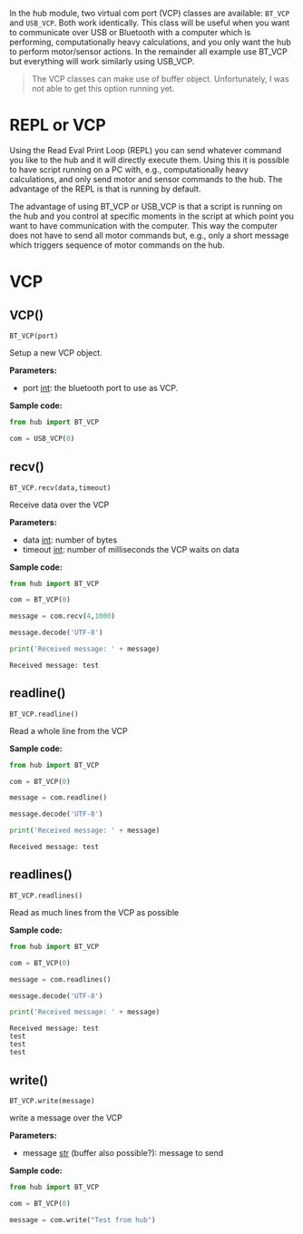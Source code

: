 In the hub module, two virtual com port (VCP) classes are available: `BT_VCP` and `USB_VCP`. Both work identically. This class will be useful when you want to communicate over USB or Bluetooth with a computer which is performing, computationally heavy calculations, and you only want the hub to perform motor/sensor actions. In the remainder all example use BT_VCP but everything will work similarly using USB_VCP. 

> The VCP classes can make use of buffer object. Unfortunately, I was not able to get this option running yet. 

# REPL or VCP

Using the Read Eval Print Loop (REPL) you can send whatever command you like to the hub and it will directly execute them. Using this it is possible to have script running on a PC with, e.g., computationally heavy calculations, and only send motor and sensor commands to the hub. The advantage of the REPL is that is running by default. 

The advantage of using BT_VCP or USB_VCP is that a script is running on the hub and you control at specific moments in the script at which point you want to have communication with the computer. This way the computer does not have to send all motor commands but, e.g., only a short message which triggers sequence of motor commands on the hub. 

# VCP

## VCP()

`BT_VCP(port)`

Setup a new VCP object. 

__Parameters:__

*  port [int](data_types.md#int): the bluetooth port to use as VCP.


__Sample code:__

``` python
from hub import BT_VCP

com = USB_VCP(0)
```

## recv()

`BT_VCP.recv(data,timeout)`

Receive data over the VCP

__Parameters:__

*  data [int](data_types.md#int): number of bytes
*  timeout [int](data_types.md#int): number of milliseconds the VCP waits on data

__Sample code:__

``` python
from hub import BT_VCP

com = BT_VCP(0)

message = com.recv(4,1000)

message.decode('UTF-8')

print('Received message: ' + message)
```

```
Received message: test
```

## readline()

`BT_VCP.readline()`

Read a whole line from the VCP

__Sample code:__

``` python
from hub import BT_VCP

com = BT_VCP(0)

message = com.readline()

message.decode('UTF-8')

print('Received message: ' + message)
```

```
Received message: test
```

## readlines()

`BT_VCP.readlines()`

Read as much lines from the VCP as possible

__Sample code:__

``` python
from hub import BT_VCP

com = BT_VCP(0)

message = com.readlines()

message.decode('UTF-8')

print('Received message: ' + message)
```

```
Received message: test
test
test
test
```

## write()

`BT_VCP.write(message)`

write a message over the VCP

__Parameters:__

*  message [str](data_types.md#str) (buffer also possible?): message to send

__Sample code:__

``` python
from hub import BT_VCP

com = BT_VCP(0)

message = com.write("Test from hub")
```










